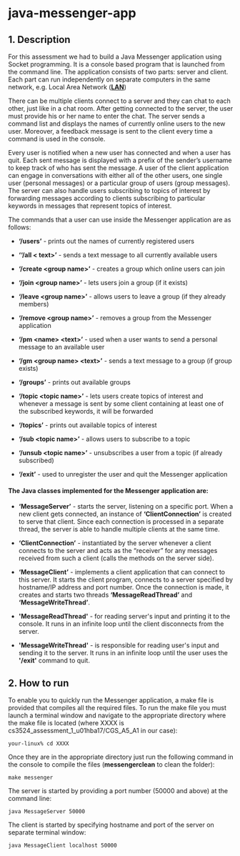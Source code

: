 # java-messenger-app

## 1. Description

For this assessment we had to build a Java Messenger application using Socket programming. It is a console based program that is launched from the command line. The application consists of two parts: server and client. Each part can run independently on separate computers in the same network, e.g. Local Area Network (<a href="https://en.wikipedia.org/wiki/File_Allocation_Table" target="_blank">**LAN**</a>)

There can be multiple clients connect to a server and they can chat to each other, just like in a chat room. After getting connected to the server, the user must provide his or her name to enter the chat. The server sends a command list and displays the names of currently online users to the new user. Moreover, a feedback message is sent to the
client every time a command is used in the console. 

Every user is notified when a new user has connected and when a user has quit. Each sent message is displayed with a prefix of the sender’s username to keep track of who has sent the message. A user of the client application can engage in conversations with either all of the other users, one single user (personal messages) or a particular group of users (group messages). The server can also handle users subscribing to topics of interest by forwarding messages according to clients subscribing to particular keywords in messages that represent topics of interest.

The commands that a user can use inside the Messenger application are as follows:

* **‘/users’** - prints out the names of currently registered users

* **‘‘/all < text>’** - sends a text message to all currently available users

* **‘/create \<group name>’** - creates a group which online users can join

* **‘/join \<group name>’** - lets users join a group (if it exists)

* **‘/leave \<group name>’** - allows users to leave a group (if they already members)

* **‘/remove \<group name>’** - removes a group from the Messenger application

* **‘/pm \<name> \<text>’** - used when a user wants to send a personal message to an available user

* **‘/gm \<group name> \<text>’** - sends a text message to a group (if group exists)

* **‘/groups’** - prints out available groups

* **‘/topic \<topic name>’** - lets users create topics of interest and whenever a message is sent by some client containing at least one of the subscribed keywords, it will be forwarded

* **‘/topics’** - prints out available topics of interest

* **‘/sub \<topic name>’** - allows users to subscribe to a topic

* **‘/unsub \<topic name>’** - unsubscribes a user from a topic (if already subscribed)

* **‘/exit’** - used to unregister the user and quit the Messenger application

#### The Java classes implemented for the Messenger application are:

* **‘MessageServer’** - starts the server, listening on a specific port. When a new client gets connected, an instance of **‘ClientConnection’** is created to serve that client. Since each connection is processed in a separate thread, the server is able to handle multiple clients at the same time.

* **‘ClientConnection’** - instantiated by the server whenever a client connects to the server and acts as the “receiver” for any messages received from such a client (calls the methods on the server side).

* **‘MessageClient’** - implements a client application that can connect to this server. It starts the client program, connects to a server specified by hostname/IP address and port number. Once the connection is made, it creates and starts two threads **‘MessageReadThread’** and **‘MessageWriteThread’**.

* **'MessageReadThread'** - for reading server's input and printing it to the
console. It runs in an infinite loop until the client disconnects from the server.

* **'MessageWriteThread'** - is responsible for reading user's input and sending it to the server. It runs in an infinite loop until the user uses the **'/exit'** command to quit.

## 2. How to run

To enable you to quickly run the Messenger application, a make file is provided that compiles all the required files. To run the make file you must launch a terminal window and navigate to the appropriate directory where the make file is located (where XXXX is cs3524_assessment_1_u01hba17/CGS_A5_A1 in our case):

  ```
  your-linux% cd XXXX
  ```

Once they are in the appropriate directory just run the following command in the console to compile the files (**messengerclean** to clean the folder):

  ```
  make messenger
  ```

The server is started by providing a port number (50000 and above) at the command line:

  ```
  java MessageServer 50000
  ```

The client is started by specifying hostname and port of the server on separate terminal window:

  ```
  java MessageClient localhost 50000
  ```
